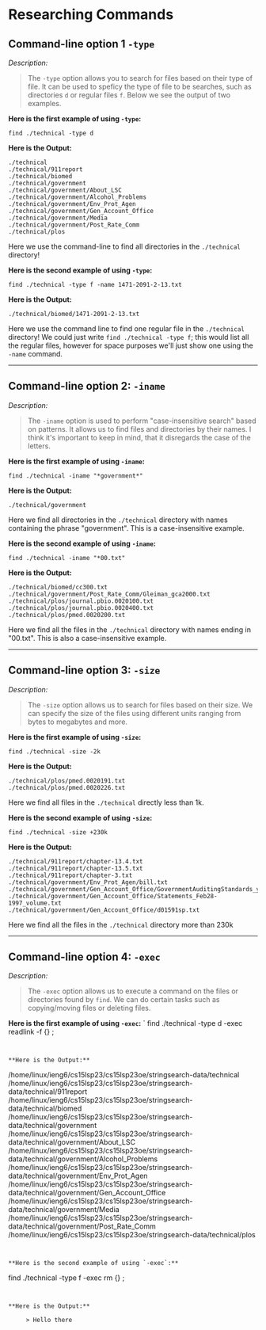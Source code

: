 # Researching Commands

## Command-line option 1 `-type` 
*Description:*
> The `-type` option allows you to search for files based on their type of file. It can be used to speficy the type of file to be searches, such as directories `d` or regular files `f`. Below we see the output of two examples. 


**Here is the first example of using `-type`:**
```
find ./technical -type d
```


**Here is the Output:**
```
./technical
./technical/911report
./technical/biomed
./technical/government
./technical/government/About_LSC
./technical/government/Alcohol_Problems
./technical/government/Env_Prot_Agen
./technical/government/Gen_Account_Office
./technical/government/Media
./technical/government/Post_Rate_Comm
./technical/plos
```
Here we use the command-line to find all directories in the `./technical` directory! 


**Here is the second example of using `-type`:**


```
find ./technical -type f -name 1471-2091-2-13.txt
```


**Here is the Output:**
```
./technical/biomed/1471-2091-2-13.txt 
```
Here we use the command line to find one regular file in the `./technical` directory! We could just write `find ./technical -type f`; this would list all the regular files, however for space purposes we'll just show one using the `-name` command. 




--------
## Command-line option 2: `-iname`
*Description:*
> The `-iname` option is used to perform "case-insensitive search" based on patterns. It allows us to find files and directories by their names. I think it's important to keep in mind, that it disregards the case of the letters. 


**Here is the first example of using `-iname`:**
```
find ./technical -iname "*government*"
```


**Here is the Output:**
```
./technical/government
``` 
Here we find all directories in the `./technical` directory with names containing the phrase "government". This is a case-insensitive example. 


**Here is the second example of using `-iname`:**
```
find ./technical -iname "*00.txt"
```


**Here is the Output:**
```
./technical/biomed/cc300.txt
./technical/government/Post_Rate_Comm/Gleiman_gca2000.txt      
./technical/plos/journal.pbio.0020100.txt
./technical/plos/journal.pbio.0020400.txt
./technical/plos/pmed.0020200.txt
``` 
Here we find all the files in the `./technical` directory with names ending in "00.txt". This is also a case-insensitive example. 





---------
## Command-line option 3: `-size`
*Description:*
> The `-size` option allows us to search for files based on their size. We can specify the size of the files using different units ranging from bytes to megabytes and more. 


**Here is the first example of using `-size`:**
```
find ./technical -size -2k
```


**Here is the Output:**
```
./technical/plos/pmed.0020191.txt
./technical/plos/pmed.0020226.txt
``` 

Here we find all files in the `./technical` directly less than 1k. 


**Here is the second example of using `-size`:**
```
find ./technical -size +230k
```


**Here is the Output:**
```
./technical/911report/chapter-13.4.txt
./technical/911report/chapter-13.5.txt
./technical/911report/chapter-3.txt
./technical/government/Env_Prot_Agen/bill.txt
./technical/government/Gen_Account_Office/GovernmentAuditingStandards_yb2002ed.txt
./technical/government/Gen_Account_Office/Statements_Feb28-1997_volume.txt
./technical/government/Gen_Account_Office/d01591sp.txt
``` 
Here we find all the files in the `./technical` directory more than 230k




---------
## Command-line option 4: `-exec`
*Description:*
> The `-exec` option allows us to execute a command on the files or directories found by `find`. We can do certain tasks such as copying/moving files or deleting files.  


**Here is the first example of using `-exec`:**
`
find ./technical -type d -exec readlink -f {} \;
```


**Here is the Output:**
```
/home/linux/ieng6/cs15lsp23/cs15lsp23oe/stringsearch-data/technical
/home/linux/ieng6/cs15lsp23/cs15lsp23oe/stringsearch-data/technical/911report
/home/linux/ieng6/cs15lsp23/cs15lsp23oe/stringsearch-data/technical/biomed
/home/linux/ieng6/cs15lsp23/cs15lsp23oe/stringsearch-data/technical/government
/home/linux/ieng6/cs15lsp23/cs15lsp23oe/stringsearch-data/technical/government/About_LSC
/home/linux/ieng6/cs15lsp23/cs15lsp23oe/stringsearch-data/technical/government/Alcohol_Problems
/home/linux/ieng6/cs15lsp23/cs15lsp23oe/stringsearch-data/technical/government/Env_Prot_Agen
/home/linux/ieng6/cs15lsp23/cs15lsp23oe/stringsearch-data/technical/government/Gen_Account_Office
/home/linux/ieng6/cs15lsp23/cs15lsp23oe/stringsearch-data/technical/government/Media
/home/linux/ieng6/cs15lsp23/cs15lsp23oe/stringsearch-data/technical/government/Post_Rate_Comm
/home/linux/ieng6/cs15lsp23/cs15lsp23oe/stringsearch-data/technical/plos
``` 


**Here is the second example of using `-exec`:**
```
find ./technical -type f -exec rm {} \;
```


**Here is the Output:**
```

``` 
     > Hello there
